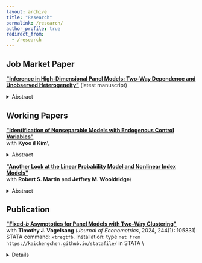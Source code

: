 ```yaml
---
layout: archive
title: "Research"
permalink: /research/
author_profile: true
redirect_from:
  - /research
---
```


## Job Market Paper

**["Inference in High-Dimensional Panel Models: Two-Way Dependence and Unobserved Heterogeneity"](https://www.dropbox.com/scl/fi/b6w8i7ot4m89mk3585z63/TW_DML_LASSO_CRE.pdf?rlkey=l80pojbybltom48kps8bxmyv7&st=psizy1bt&dl=0)** (latest manuscript)
<details>
<summary>Abstract</summary>
Panel data allows for the modeling of unobserved heterogeneity, which increases the number of nuisance parameters drastically, making high dimensionality a relevant practical issue rather than just a theoretical concern. However, unobserved heterogeneity, along with potential two-way dependence in panel data, further complicates estimation and inference for high-dimensional models. This paper proposes a toolkit for robust estimation and inference in high-dimensional panel models with large cross-sectional and time sample sizes. For estimation in a high-dimensional panel model, I propose a weighted LASSO that leverages penalty weights normalizing the two-way dependent error term. For inference, I propose a cross-fitting algorithm robust to two-way dependence, extending the prototypical double/debiased machine learning (DML) approach to panel data models. Unobserved heterogeneity further complicates the inference due to its intrinsic non-compatibility with cross-fitting. I demonstrate in a partial linear model that establishes asymptotic normality can be established without cross-fitting but at a cost of stronger sparsity. Finite sample performances of proposed methods are examined in a simulation study. In a panel estimation of the government spending multiplier, I illustrate how to gain from the proposed toolkit by allowing more flexible modeling and more robust estimation and inference.
</details>


## Working Papers

**["Identification of Nonseparable Models with Endogenous Control Variables"](https://arxiv.org/abs/2401.14395)**\
with **Kyoo il Kim**\
 <details>
<summary>Abstract</summary>
We study identification of the treatment effects in a class of nonseparable models with the presence of potentially endogenous control variables. We show that given the treatment variable and the controls are measurably separated, the usual conditional independence condition or availability of excluded instrument suffices for identification.
</details>


**["Another Look at the Linear Probability Model and Nonlinear Index Models"](https://arxiv.org/abs/2308.15338)**\
 with **Robert S. Martin** and **Jeffrey M. Wooldridge**\
 <details>
<summary>Abstract</summary>
We reassess the use of linear models to approximate response probabilities of binary outcomes, focusing on average partial effects (APEs). We confirm that linear projection parameters coincide with APEs in certain scenarios. Through simulations, we identify other cases where the linear projection does or does not approximate APEs and find that having a large fraction of fitted values in $[0,1]$ is neither necessary nor sufficient. We also show nonlinear least squares estimation of the ramp model is consistent and asymptotically normal and is equivalent to using OLS on an iteratively trimmed sample to reduce bias. Our findings offer practical guidance for empirical research.
</details>

## Publication
**["Fixed-$b$ Asymptotics for Panel Models with Two-Way Clustering"](https://urldefense.com/v3/__https://kwnsfk27.r.eu-west-1.awstrack.me/L0/https:*2F*2Fauthors.elsevier.com*2Fc*2F1jeqY15DjiIwZZ/1/01020191818f3bc6-a9f81387-b4b3-482a-a828-0707e93ed2c4-000000/wgqtxAAfCiwpXf66-aTMLrirVwk=388__;JSUlJQ!!HXCxUKc!xTVZ9jtRRyLUoZNF9HpSpbPWnYUM1OJAeOIIOobZushz2B02iIcvTE4gUKEqz_JnaVF0mJoy0PN24OqVcREH$)**\
with **Timothy J. Vogelsang** (*Journal of Econometrics*, 2024, 244(1): 105831) \
STATA command: ``xtregtfb``. Installation: type ``net from https://kaichengchen.github.io/statafile/`` in STATA \
<details>
<symmary>Abstract</symmary>
This paper studies a cluster robust variance estimator proposed by Chiang, Hansen and Sasaki (2024) for linear panels. First, we show algebraically that this variance estimator (CHS estimator, hereafter) is a linear combination of three common variance estimators: the one-way unit cluster estimator, the "HAC of averages" estimator, and the
"average of HACs" estimator. Based on this finding, we obtain a fixed-$b$ asymptotic result for the CHS estimator and corresponding test statistics as the cross-section and time sample sizes jointly go to infinity. Furthermore, we propose two simple bias-corrected versions of the variance estimator and derive the fixed-$b$ limits. In a
simulation study, we find that the two bias-corrected variance estimators along with fixed-$b$ critical values provide improvements in finite sample coverage probabilities. We illustrate the impact of bias-correction and use of the fixed-$b$ critical values on inference in an empirical example on the relationship between industry profitability and market concentration.
</details>


